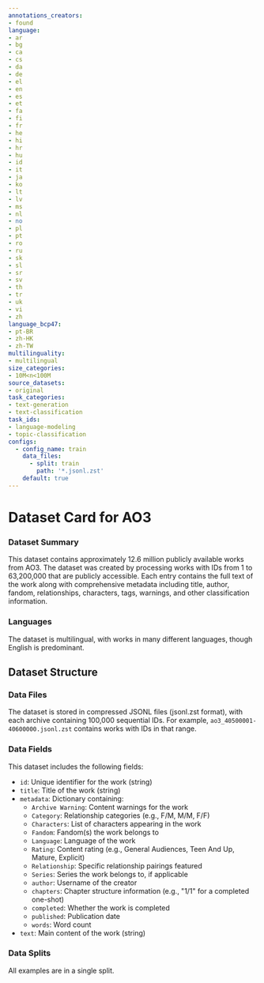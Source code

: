 ```yaml
---
annotations_creators:
- found
language:
- ar
- bg
- ca
- cs
- da
- de
- el
- en
- es
- et
- fa
- fi
- fr
- he
- hi
- hr
- hu
- id
- it
- ja
- ko
- lt
- lv
- ms
- nl
- no
- pl
- pt
- ro
- ru
- sk
- sl
- sr
- sv
- th
- tr
- uk
- vi
- zh
language_bcp47:
- pt-BR
- zh-HK
- zh-TW
multilinguality:
- multilingual
size_categories:
- 10M<n<100M
source_datasets:
- original
task_categories:
- text-generation
- text-classification
task_ids:
- language-modeling
- topic-classification
configs:
  - config_name: train
    data_files:
      - split: train
        path: '*.jsonl.zst'
    default: true
---
```

# Dataset Card for AO3
### Dataset Summary
This dataset contains approximately 12.6 million publicly available works from AO3. The dataset was created by processing works with IDs from 1 to 63,200,000 that are publicly accessible. Each entry contains the full text of the work along with comprehensive metadata including title, author, fandom, relationships, characters, tags, warnings, and other classification information.

### Languages
The dataset is multilingual, with works in many different languages, though English is predominant.

## Dataset Structure
### Data Files
The dataset is stored in compressed JSONL files (jsonl.zst format), with each archive containing 100,000 sequential IDs. For example, `ao3_40500001-40600000.jsonl.zst` contains works with IDs in that range.

### Data Fields
This dataset includes the following fields:
- `id`: Unique identifier for the work (string)
- `title`: Title of the work (string)
- `metadata`: Dictionary containing:
  - `Archive Warning`: Content warnings for the work
  - `Category`: Relationship categories (e.g., F/M, M/M, F/F)
  - `Characters`: List of characters appearing in the work
  - `Fandom`: Fandom(s) the work belongs to
  - `Language`: Language of the work
  - `Rating`: Content rating (e.g., General Audiences, Teen And Up, Mature, Explicit)
  - `Relationship`: Specific relationship pairings featured
  - `Series`: Series the work belongs to, if applicable
  - `author`: Username of the creator
  - `chapters`: Chapter structure information (e.g., "1/1" for a completed one-shot)
  - `completed`: Whether the work is completed
  - `published`: Publication date
  - `words`: Word count
- `text`: Main content of the work (string)

### Data Splits
All examples are in a single split.
